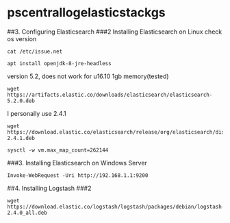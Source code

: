 # pscentrallogelasticstackgs
##3. Configuring Elasticsearch
###2 Installing Elasticsearch on Linux
check os version
```
cat /etc/issue.net
```
```
apt install openjdk-8-jre-headless
```
version 5.2, does not work for u16.10 1gb memory(tested)
```
wget https://artifacts.elastic.co/downloads/elasticsearch/elasticsearch-5.2.0.deb
```
I personally use 2.4.1
```
wget https://download.elastic.co/elasticsearch/release/org/elasticsearch/distribution/deb/elasticsearch/2.4.1/elasticsearch-2.4.1.deb
```


```
sysctl -w vm.max_map_count=262144
```

###3. Installing Elasticsearch on Windows Server
```
Invoke-WebRequest -Uri http://192.168.1.1:9200
```

##4. Installing Logstash
###2
```
wget https://download.elastic.co/logstash/logstash/packages/debian/logstash-2.4.0_all.deb
```

